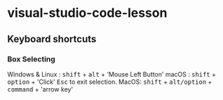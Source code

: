 # visual-studio-code-lesson

## Keyboard shortcuts
### Box Selecting
Windows & Linux : <kbd>shift</kbd> + <kbd>alt</kbd> + 'Mouse Left Button' 
macOS : <kbd>shift</kbd> + <kbd>option</kbd> + 'Click'
<kbd>Esc</kbd> to exit selection.
MacOS: <kbd>shift</kbd> + <kbd>alt/option</kbd> + <kbd>command</kbd> + 'arrow key'
